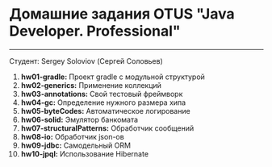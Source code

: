 # Домашние задания OTUS "Java Developer. Professional"

---

Студент:
Sergey Soloviov (Сергей Соловьев)

1) **hw01-gradle:** Проект gradle с модульной структурой
2) **hw02-generics:** Применение коллекций
3) **hw03-annotations:** Свой тестовый фреймворк
4) **hw04-gc:** Определение нужного размера хипа
5) **hw05-byteCodes:** Автоматическое логирование
6) **hw06-solid:** Эмулятор банкомата
7) **hw07-structuralPatterns:** Обработчик сообщений
8) **hw08-io:** Обработчик json-ов
9) **hw09-jdbc:** Самодельный ORM
10) **hw10-jpql:** Использование Hibernate